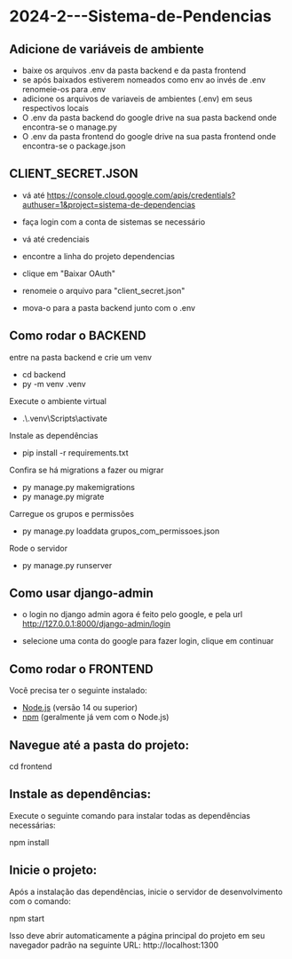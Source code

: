 # 2024-2---Sistema-de-Pendencias

## Adicione de variáveis de ambiente
- baixe os arquivos .env da pasta backend e da pasta frontend
- se após baixados estiverem nomeados como env ao invés de .env renomeie-os para .env
- adicione os arquivos de variaveis de ambientes (.env) em seus respectivos locais
- O .env da pasta backend do google drive na sua pasta backend onde encontra-se o manage.py
- O .env da pasta frontend do google drive na sua pasta frontend onde encontra-se o package.json

## CLIENT_SECRET.JSON

- vá até https://console.cloud.google.com/apis/credentials?authuser=1&project=sistema-de-dependencias

- faça login com a conta de sistemas se necessário

- vá até credenciais

- encontre a linha do projeto dependencias

- clique em "Baixar OAuth"

- renomeie o arquivo para "client_secret.json"

- mova-o para a pasta backend junto com o .env

## Como rodar o BACKEND

entre na pasta backend e crie um venv

- cd backend
- py -m venv .venv

Execute o ambiente virtual

- .\\.venv\Scripts\activate

Instale as dependências

- pip install -r requirements.txt

Confira se há migrations a fazer ou migrar

- py manage.py makemigrations
- py manage.py migrate

Carregue os grupos e permissões

- py manage.py loaddata grupos_com_permissoes.json

Rode o servidor

- py manage.py runserver

## Como usar django-admin

- o login no django admin agora é feito pelo google, e pela url http://127.0.0.1:8000/django-admin/login

- selecione uma conta do google para fazer login, clique em continuar

## Como rodar o FRONTEND

Você precisa ter o seguinte instalado:

- [Node.js](https://nodejs.org/) (versão 14 ou superior)
- [npm](https://www.npmjs.com/) (geralmente já vem com o Node.js)

## Navegue até a pasta do projeto:

cd frontend

## Instale as dependências:

Execute o seguinte comando para instalar todas as dependências necessárias:

npm install

## Inicie o projeto:

Após a instalação das dependências, inicie o servidor de desenvolvimento com o comando:

npm start

Isso deve abrir automaticamente a página principal do projeto em seu navegador padrão na seguinte URL: http://localhost:1300

